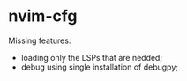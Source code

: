 # nvim-cfg

Missing features:
* loading only the LSPs that are nedded;
* debug using single installation of debugpy;
